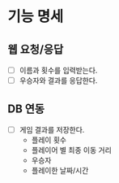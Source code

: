 # 기능 명세
## 웹 요청/응답
- [ ] 이름과 횟수를 입력받는다.
- [ ] 우승자와 결과를 응답한다.

## DB 연동
- [ ] 게임 결과를 저장한다.
  - 플레이 횟수
  - 플레이어 별 최종 이동 거리
  - 우승자
  - 플레이한 날짜/시간
